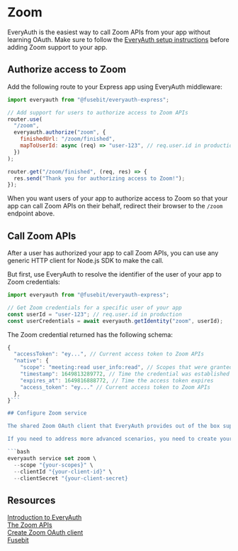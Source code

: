 # Zoom

EveryAuth is the easiest way to call Zoom APIs from your app without learning OAuth. Make sure to follow the [EveryAuth setup instructions](../README.md) before adding Zoom support to your app.

## Authorize access to Zoom

Add the following route to your Express app using EveryAuth middleware:

```javascript
import everyauth from "@fusebit/everyauth-express";

// Add support for users to authorize access to Zoom APIs
router.use(
  "/zoom",
  everyauth.authorize("zoom", {
    finishedUrl: "/zoom/finished",
    mapToUserId: async (req) => "user-123", // req.user.id in production
  })
);

router.get("/zoom/finished", (req, res) => {
  res.send("Thank you for authorizing access to Zoom!");
});
```

When you want users of your app to authorize access to Zoom so that your app can call Zoom APIs on their behalf, redirect their browser to the `/zoom` endpoint above.

## Call Zoom APIs

After a user has authorized your app to call Zoom APIs, you can use any generic HTTP client for Node.js SDK to make the call. 

But first, use EveryAuth to resolve the identifier of the user of your app to Zoom credentials:

```javascript
import everyauth from "@fusebit/everyauth-express";

// Get Zoom credentials for a specific user of your app
const userId = "user-123"; // req.user.id in production
const userCredentials = await everyauth.getIdentity("zoom", userId);
```

The Zoom credential returned has the following schema:

```javascript
{
  "accessToken": "ey...", // Current access token to Zoom APIs
  "native": {
    "scope": "meeting:read user_info:read", // Scopes that were granted
    "timestamp": 1649813289772, // Time the credential was established
    "expires_at": 1649816888772, // Time the access token expires
    "access_token": "ey..." // Current access token to Zoom APIs
  },
}```

## Configure Zoom service

The shared Zoom OAuth client that EveryAuth provides out of the box supports basic permissions that allow you to call [Zoom APIs](https://marketplace.zoom.us/docs/api-reference/introduction/) right away. 

If you need to address more advanced scenarios, you need to create your own OAuth client and configure EveryAuth to use it. First [create an OAuth client in Zoom](https://marketplace.zoom.us/docs/guides/build/oauth-app/), and then use the EveyAuth CLI to configure the Zoom service to use it:

```bash
everyauth service set zoom \
  --scope "{your-scopes}" \
  --clientId "{your-client-id}" \
  --clientSecret "{your-client-secret}
```

## Resources

[Introduction to EveryAuth](../README.md)  
[The Zoom APIs](https://marketplace.zoom.us/docs/api-reference/introduction/)  
[Create Zoom OAuth client](https://marketplace.zoom.us/docs/guides/build/oauth-app/)  
[Fusebit](https://fusebit.io)
